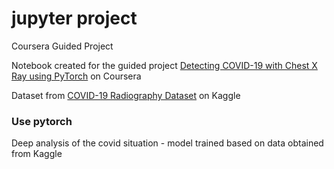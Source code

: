 # jupyter project

Coursera Guided Project

Notebook created for the guided project [Detecting COVID-19 with Chest X Ray using PyTorch](https://www.coursera.org/projects/covid-19-detection-x-ray) on Coursera

Dataset from [COVID-19 Radiography Dataset](https://www.kaggle.com/tawsifurrahman/covid19-radiography-database) on Kaggle

### Use pytorch

Deep analysis of the covid situation - model trained based on data obtained from Kaggle

